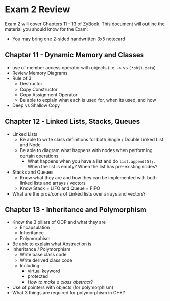 # Exam 2 Review
Exam 2 will cover Chapters 11 - 13 of ZyBook. This document will outline the material you should know for the Exam: 
- You may bring one 2-sided handwritten 3x5 notecard

## Chapter 11 - Dynamic Memory and Classes
- use of member access operator with objects (i.e. `->` vs `(*obj).data`)
- Review Memory Diagrams
- Rule of 3
    - Destructor
    - Copy Constructor
    - Copy Assignment Operator
    - Be able to explain what each is used for, when its used, and how
- Deep vs Shallow Copy

## Chapter 12 - Linked Lists, Stacks, Queues
- Linked Lists
    - Be able to write class definitions for both Single / Double Linked List and Node
    - Be able to diagram what happens with nodes when performing certain operations
        - What happens when you have a list and do `list.append(5);`. When the list is empty? When the list has pre-existing nodes?
- Stacks and Queues
    - Know what they are and how they can be implemented with both linked lists and arrays / vectors
    - Know Stack = LIFO and Queue = FIFO
- What are the pros/cons of Linked lists over arrays and vectors?

## Chapter 13 - Inheritance and Polymorphism
- Know the 3 pillars of OOP and what they are
    - Encapsulation
    - Inheritance
    - Polymorphism
- Be able to explain what Abstraction is
- Inheritance / Polymorphism
    - Write base class code
    - Write derived class code
    - Including
        - virtual keyword
        - protected 
        - _How to make a class abstract_?
- Use of pointers with objects (for polymorphism)
- What 3 things are required for polymorphism in C++?
